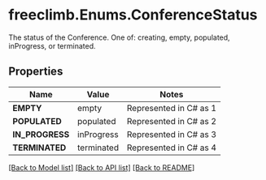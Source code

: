 # freeclimb.Enums.ConferenceStatus

The status of the Conference. One of: creating, empty, populated, inProgress, or terminated.
## Properties

Name | Value | Notes
------------ | ------------- | -------------
**EMPTY** | empty | Represented in C# as 1
**POPULATED** | populated | Represented in C# as 2
**IN_PROGRESS** | inProgress | Represented in C# as 3
**TERMINATED** | terminated | Represented in C# as 4

[[Back to Model list]](../README.md#documentation-for-models) [[Back to API list]](../README.md#documentation-for-api-endpoints) [[Back to README]](../README.md)

